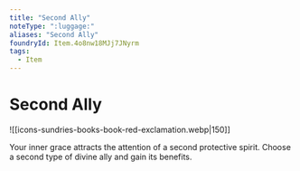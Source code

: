 ```yaml
---
title: "Second Ally"
noteType: ":luggage:"
aliases: "Second Ally"
foundryId: Item.4o8nw18MJj7JNyrm
tags:
  - Item
---
```


# Second Ally
![[icons-sundries-books-book-red-exclamation.webp|150]]

Your inner grace attracts the attention of a second protective spirit. Choose a second type of divine ally and gain its benefits.

